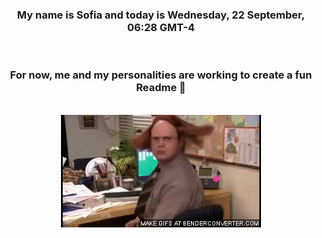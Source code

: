 


<div align="center">
<h3 >My name is Sofia and today is Wednesday, 22 September, 06:28 GMT-4</h3><br>
<h3 >For now, me and my personalities are working to create a fun Readme 👋
</h3><br>
<img src='img/dwight.gif' alt='working...'/>
</div>
